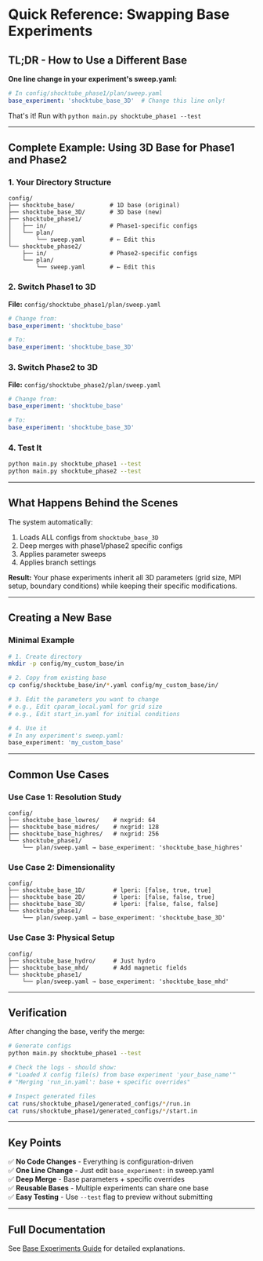 # Quick Reference: Swapping Base Experiments

## TL;DR - How to Use a Different Base

**One line change in your experiment's sweep.yaml:**

```yaml
# In config/shocktube_phase1/plan/sweep.yaml
base_experiment: 'shocktube_base_3D'  # Change this line only!
```

That's it! Run with `python main.py shocktube_phase1 --test`

---

## Complete Example: Using 3D Base for Phase1 and Phase2

### 1. Your Directory Structure
```
config/
├── shocktube_base/          # 1D base (original)
├── shocktube_base_3D/       # 3D base (new)
├── shocktube_phase1/
│   ├── in/                  # Phase1-specific configs
│   └── plan/
│       └── sweep.yaml       # ← Edit this
└── shocktube_phase2/
    ├── in/                  # Phase2-specific configs
    └── plan/
        └── sweep.yaml       # ← Edit this
```

### 2. Switch Phase1 to 3D

**File:** `config/shocktube_phase1/plan/sweep.yaml`

```yaml
# Change from:
base_experiment: 'shocktube_base'

# To:
base_experiment: 'shocktube_base_3D'
```

### 3. Switch Phase2 to 3D

**File:** `config/shocktube_phase2/plan/sweep.yaml`

```yaml
# Change from:
base_experiment: 'shocktube_base'

# To:
base_experiment: 'shocktube_base_3D'
```

### 4. Test It

```bash
python main.py shocktube_phase1 --test
python main.py shocktube_phase2 --test
```

---

## What Happens Behind the Scenes

The system automatically:
1. Loads ALL configs from `shocktube_base_3D`
2. Deep merges with phase1/phase2 specific configs
3. Applies parameter sweeps
4. Applies branch settings

**Result:** Your phase experiments inherit all 3D parameters (grid size, MPI setup, boundary conditions) while keeping their specific modifications.

---

## Creating a New Base

### Minimal Example

```bash
# 1. Create directory
mkdir -p config/my_custom_base/in

# 2. Copy from existing base
cp config/shocktube_base/in/*.yaml config/my_custom_base/in/

# 3. Edit the parameters you want to change
# e.g., Edit cparam_local.yaml for grid size
# e.g., Edit start_in.yaml for initial conditions

# 4. Use it
# In any experiment's sweep.yaml:
base_experiment: 'my_custom_base'
```

---

## Common Use Cases

### Use Case 1: Resolution Study
```
config/
├── shocktube_base_lowres/    # nxgrid: 64
├── shocktube_base_midres/    # nxgrid: 128
├── shocktube_base_highres/   # nxgrid: 256
└── shocktube_phase1/
    └── plan/sweep.yaml → base_experiment: 'shocktube_base_highres'
```

### Use Case 2: Dimensionality
```
config/
├── shocktube_base_1D/        # lperi: [false, true, true]
├── shocktube_base_2D/        # lperi: [false, false, true]
├── shocktube_base_3D/        # lperi: [false, false, false]
└── shocktube_phase1/
    └── plan/sweep.yaml → base_experiment: 'shocktube_base_3D'
```

### Use Case 3: Physical Setup
```
config/
├── shocktube_base_hydro/     # Just hydro
├── shocktube_base_mhd/       # Add magnetic fields
└── shocktube_phase1/
    └── plan/sweep.yaml → base_experiment: 'shocktube_base_mhd'
```

---

## Verification

After changing the base, verify the merge:

```bash
# Generate configs
python main.py shocktube_phase1 --test

# Check the logs - should show:
# "Loaded X config file(s) from base experiment 'your_base_name'"
# "Merging 'run_in.yaml': base + specific overrides"

# Inspect generated files
cat runs/shocktube_phase1/generated_configs/*/run.in
cat runs/shocktube_phase1/generated_configs/*/start.in
```

---

## Key Points

✅ **No Code Changes** - Everything is configuration-driven  
✅ **One Line Change** - Just edit `base_experiment:` in sweep.yaml  
✅ **Deep Merge** - Base parameters + specific overrides  
✅ **Reusable Bases** - Multiple experiments can share one base  
✅ **Easy Testing** - Use `--test` flag to preview without submitting  

---

## Full Documentation

See [Base Experiments Guide](base-experiments.md) for detailed explanations.

